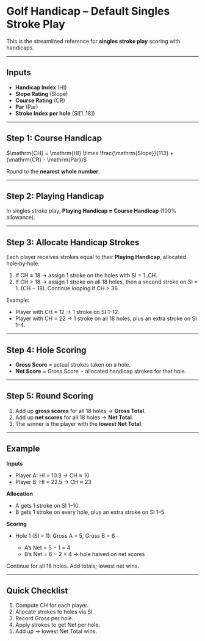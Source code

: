 # Golf Handicap – Default Singles Stroke Play

This is the streamlined reference for **singles stroke play** scoring with handicaps.

---

## Inputs

* **Handicap Index** (HI)
* **Slope Rating** (Slope)
* **Course Rating** (CR)
* **Par** (Par)
* **Stroke Index per hole** (SI\[1..18])

---

## Step 1: Course Handicap

$\mathrm{CH} = \mathrm{HI} \times \frac{\mathrm{Slope}}{113} + (\mathrm{CR} - \mathrm{Par})$

Round to the **nearest whole number**.

---

## Step 2: Playing Handicap

In singles stroke play, **Playing Handicap = Course Handicap** (100% allowance).

---

## Step 3: Allocate Handicap Strokes

Each player receives strokes equal to their **Playing Handicap**, allocated hole‑by‑hole:

1. If CH ≤ 18 → assign 1 stroke on the holes with SI = 1..CH.
2. If CH > 18 → assign 1 stroke on all 18 holes, then a second stroke on SI = 1..(CH − 18).
   Continue looping if CH > 36.

Example:

* Player with CH = 12 → 1 stroke on SI 1–12.
* Player with CH = 22 → 1 stroke on all 18 holes, plus an extra stroke on SI 1–4.

---

## Step 4: Hole Scoring

* **Gross Score** = actual strokes taken on a hole.
* **Net Score** = Gross Score − allocated handicap strokes for that hole.

---

## Step 5: Round Scoring

1. Add up **gross scores** for all 18 holes → **Gross Total**.
2. Add up **net scores** for all 18 holes → **Net Total**.
3. The winner is the player with the **lowest Net Total**.

---

## Example

**Inputs**

* Player A: HI = 10.3 → CH ≈ 10
* Player B: HI = 22.5 → CH ≈ 23

**Allocation**

* A gets 1 stroke on SI 1–10.
* B gets 1 stroke on every hole, plus an extra stroke on SI 1–5.

**Scoring**

* Hole 1 (SI = 1): Gross A = 5, Gross B = 6

  * A’s Net = 5 − 1 = 4
  * B’s Net = 6 − 2 = 4 → hole halved on net scores

Continue for all 18 holes. Add totals; lowest net wins.

---

## Quick Checklist

1. Compute CH for each player.
2. Allocate strokes to holes via SI.
3. Record Gross per hole.
4. Apply strokes to get Net per hole.
5. Add up → lowest Net Total wins.
